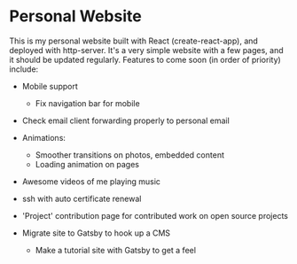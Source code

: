 # Personal Website

This is my personal website built with React (create-react-app), and deployed with http-server.
It's a very simple website with a few pages, and it should be updated regularly.
Features to come soon (in order of priority) include:

* Mobile support
  * Fix navigation bar for mobile
  
  
* Check email client forwarding properly to personal email

* Animations:
   * Smoother transitions on photos, embedded content
   * Loading animation on pages

* Awesome videos of me playing music

* ssh with auto certificate renewal

* 'Project' contribution page for contributed work on open source projects

* Migrate site to Gatsby to hook up a CMS
  * Make a tutorial site with Gatsby to get a feel
